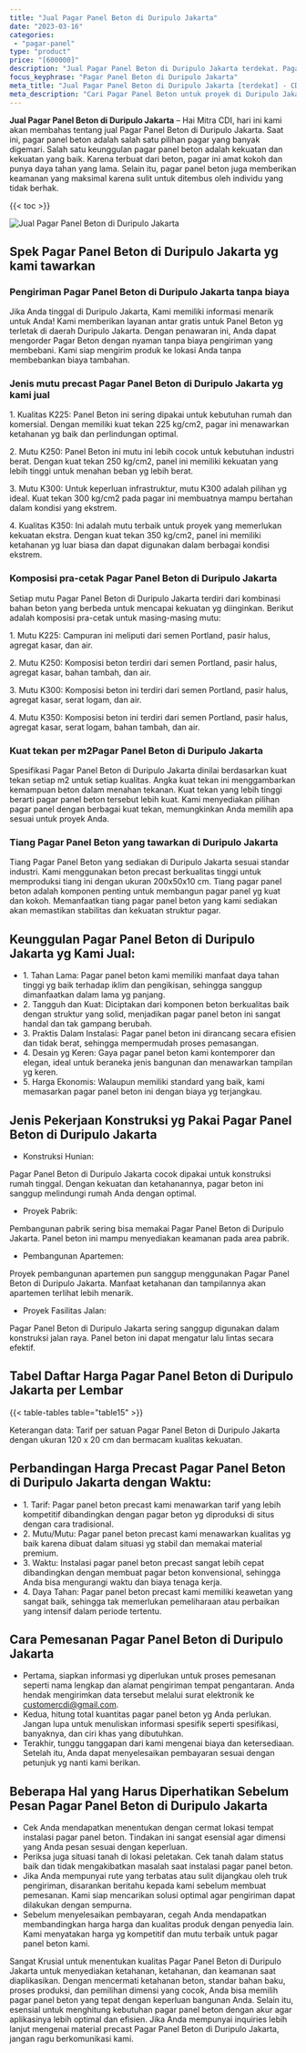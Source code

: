 ```yaml
---
title: "Jual Pagar Panel Beton di Duripulo Jakarta"
date: "2023-03-16"
categories:
 - "pagar-panel"
type: "product"
price: "[600000]"
description: "Jual Pagar Panel Beton di Duripulo Jakarta terdekat. Pagar Panel Beton ini biasanya dipakai dalam proyek pembangunan sebagai pembatas pengamanan lahan yang tahan lama dan awet. Hubungi kami untuk informasi lebih lanjut."
focus_keyphrase: "Pagar Panel Beton di Duripulo Jakarta"
meta_title: "Jual Pagar Panel Beton di Duripulo Jakarta [terdekat] - CDI"
meta_description: "Cari Pagar Panel Beton untuk proyek di Duripulo Jakarta? Kami menyediakan Pagar Panel Beton berkualitas untuk pembatas lahan. Segera dapatkan harga terbaik sekarang."
---
```


**Jual Pagar Panel Beton di Duripulo Jakarta** – Hai Mitra CDI, hari ini kami akan membahas tentang jual Pagar Panel Beton di Duripulo Jakarta. Saat ini, pagar panel beton adalah salah satu pilihan pagar yang banyak digemari. Salah satu keunggulan pagar panel beton adalah kekuatan dan kekuatan yang baik. Karena terbuat dari beton, pagar ini amat kokoh dan punya daya tahan yang lama. Selain itu, pagar panel beton juga memberikan keamanan yang maksimal karena sulit untuk ditembus oleh individu yang tidak berhak.

{{< toc >}}

![Jual Pagar Panel Beton di Duripulo Jakarta](/images/pagar-panel/pagar-panel-11.jpg)

## Spek Pagar Panel Beton di Duripulo Jakarta yg kami tawarkan

### Pengiriman Pagar Panel Beton di Duripulo Jakarta tanpa biaya

Jika Anda tinggal di Duripulo Jakarta, Kami memiliki informasi menarik untuk Anda! Kami memberikan layanan antar gratis untuk Panel Beton yg terletak di daerah Duripulo Jakarta. Dengan penawaran ini, Anda dapat mengorder Pagar Beton dengan nyaman tanpa biaya pengiriman yang membebani. Kami siap mengirim produk ke lokasi Anda tanpa membebankan biaya tambahan.

### Jenis mutu precast Pagar Panel Beton di Duripulo Jakarta yg kami jual

1\. Kualitas K225: Panel Beton ini sering dipakai untuk kebutuhan rumah dan komersial. Dengan memiliki kuat tekan 225 kg/cm2, pagar ini menawarkan ketahanan yg baik dan perlindungan optimal.  

2\. Mutu K250: Panel Beton ini mutu ini lebih cocok untuk kebutuhan industri berat. Dengan kuat tekan 250 kg/cm2, panel ini memiliki kekuatan yang lebih tinggi untuk menahan beban yg lebih berat.  

3\. Mutu K300: Untuk keperluan infrastruktur, mutu K300 adalah pilihan yg ideal. Kuat tekan 300 kg/cm2 pada pagar ini membuatnya mampu bertahan dalam kondisi yang ekstrem.  

4\. Kualitas K350: Ini adalah mutu terbaik untuk proyek yang memerlukan kekuatan ekstra. Dengan kuat tekan 350 kg/cm2, panel ini memiliki ketahanan yg luar biasa dan dapat digunakan dalam berbagai kondisi ekstrem.

### Komposisi pra-cetak Pagar Panel Beton di Duripulo Jakarta

Setiap mutu Pagar Panel Beton di Duripulo Jakarta terdiri dari kombinasi bahan beton yang berbeda untuk mencapai kekuatan yg diinginkan. Berikut adalah komposisi pra-cetak untuk masing-masing mutu:

1\. Mutu K225: Campuran ini meliputi dari semen Portland, pasir halus, agregat kasar, dan air.

2\. Mutu K250: Komposisi beton terdiri dari semen Portland, pasir halus, agregat kasar, bahan tambah, dan air.

3\. Mutu K300: Komposisi beton ini terdiri dari semen Portland, pasir halus, agregat kasar, serat logam, dan air.

4\. Mutu K350: Komposisi beton ini terdiri dari semen Portland, pasir halus, agregat kasar, serat logam, bahan tambah, dan air.

### Kuat tekan per m2Pagar Panel Beton di Duripulo Jakarta

Spesifikasi Pagar Panel Beton di Duripulo Jakarta dinilai berdasarkan kuat tekan setiap m2 untuk setiap kualitas. Angka kuat tekan ini menggambarkan kemampuan beton dalam menahan tekanan. Kuat tekan yang lebih tinggi berarti pagar panel beton tersebut lebih kuat. Kami menyediakan pilihan pagar panel dengan berbagai kuat tekan, memungkinkan Anda memilih apa sesuai untuk proyek Anda.

### Tiang Pagar Panel Beton yang tawarkan di Duripulo Jakarta

Tiang Pagar Panel Beton yang sediakan di Duripulo Jakarta sesuai standar industri. Kami menggunakan beton precast berkualitas tinggi untuk memproduksi tiang ini dengan ukuran 200x50x10 cm. Tiang pagar panel beton adalah komponen penting untuk membangun pagar panel yg kuat dan kokoh. Memanfaatkan tiang pagar panel beton yang kami sediakan akan memastikan stabilitas dan kekuatan struktur pagar.

## Keunggulan Pagar Panel Beton di Duripulo Jakarta yg Kami Jual:

*   1\. Tahan Lama: Pagar panel beton kami memiliki manfaat daya tahan tinggi yg baik terhadap iklim dan pengikisan, sehingga sanggup dimanfaatkan dalam lama yg panjang.
*   2\. Tangguh dan Kuat: Diciptakan dari komponen beton berkualitas baik dengan struktur yang solid, menjadikan pagar panel beton ini sangat handal dan tak gampang berubah.
*   3\. Praktis Dalam Instalasi: Pagar panel beton ini dirancang secara efisien dan tidak berat, sehingga mempermudah proses pemasangan.
*   4\. Desain yg Keren: Gaya pagar panel beton kami kontemporer dan elegan, ideal untuk beraneka jenis bangunan dan menawarkan tampilan yg keren.
*   5\. Harga Ekonomis: Walaupun memiliki standard yang baik, kami memasarkan pagar panel beton ini dengan biaya yg terjangkau.

## Jenis Pekerjaan Konstruksi yg Pakai Pagar Panel Beton di Duripulo Jakarta

*   Konstruksi Hunian:

Pagar Panel Beton di Duripulo Jakarta cocok dipakai untuk konstruksi rumah tinggal. Dengan kekuatan dan ketahanannya, pagar beton ini sanggup melindungi rumah Anda dengan optimal.
*   Proyek Pabrik:

Pembangunan pabrik sering bisa memakai Pagar Panel Beton di Duripulo Jakarta. Panel beton ini mampu menyediakan keamanan pada area pabrik.
*   Pembangunan Apartemen:

Proyek pembangunan apartemen pun sanggup menggunakan Pagar Panel Beton di Duripulo Jakarta. Manfaat ketahanan dan tampilannya akan apartemen terlihat lebih menarik.
*   Proyek Fasilitas Jalan:

Pagar Panel Beton di Duripulo Jakarta sering sanggup digunakan dalam konstruksi jalan raya. Panel beton ini dapat mengatur lalu lintas secara efektif.

## Tabel Daftar Harga Pagar Panel Beton di Duripulo Jakarta per Lembar

{{< table-tables table="table15" >}}

Keterangan data: Tarif per satuan Pagar Panel Beton di Duripulo Jakarta dengan ukuran 120 x 20 cm dan bermacam kualitas kekuatan.

## Perbandingan Harga Precast Pagar Panel Beton di Duripulo Jakarta dengan Waktu:

*   1\. Tarif: Pagar panel beton precast kami menawarkan tarif yang lebih kompetitif dibandingkan dengan pagar beton yg diproduksi di situs dengan cara tradisional.
*   2\. Mutu/Mutu: Pagar panel beton precast kami menawarkan kualitas yg baik karena dibuat dalam situasi yg stabil dan memakai material premium.
*   3\. Waktu: Instalasi pagar panel beton precast sangat lebih cepat dibandingkan dengan membuat pagar beton konvensional, sehingga Anda bisa mengurangi waktu dan biaya tenaga kerja.
*   4\. Daya Tahan: Pagar panel beton precast kami memiliki keawetan yang sangat baik, sehingga tak memerlukan pemeliharaan atau perbaikan yang intensif dalam periode tertentu.

## Cara Pemesanan Pagar Panel Beton di Duripulo Jakarta

*   Pertama, siapkan informasi yg diperlukan untuk proses pemesanan seperti nama lengkap dan alamat pengiriman tempat pengantaran. Anda hendak mengirimkan data tersebut melalui surat elektronik ke customercdi@gmail.com.
*   Kedua, hitung total kuantitas pagar panel beton yg Anda perlukan. Jangan lupa untuk menuliskan informasi spesifik seperti spesifikasi, banyaknya, dan ciri khas yang dibutuhkan.
*   Terakhir, tunggu tanggapan dari kami mengenai biaya dan ketersediaan. Setelah itu, Anda dapat menyelesaikan pembayaran sesuai dengan petunjuk yg nanti kami berikan.

## Beberapa Hal yang Harus Diperhatikan Sebelum Pesan Pagar Panel Beton di Duripulo Jakarta

*   Cek Anda mendapatkan menentukan dengan cermat lokasi tempat instalasi pagar panel beton. Tindakan ini sangat esensial agar dimensi yang Anda pesan sesuai dengan keperluan.
*   Periksa juga situasi tanah di lokasi peletakan. Cek tanah dalam status baik dan tidak mengakibatkan masalah saat instalasi pagar panel beton.
*   Jika Anda mempunyai rute yang terbatas atau sulit dijangkau oleh truk pengiriman, disarankan beritahu kepada kami sebelum membuat pemesanan. Kami siap mencarikan solusi optimal agar pengiriman dapat dilakukan dengan sempurna.
*   Sebelum menyelesaikan pembayaran, cegah Anda mendapatkan membandingkan harga harga dan kualitas produk dengan penyedia lain. Kami menyatakan harga yg kompetitif dan mutu terbaik untuk pagar panel beton kami.

Sangat Krusial untuk menentukan kualitas Pagar Panel Beton di Duripulo Jakarta untuk menyediakan ketahanan, ketahanan, dan keamanan saat diaplikasikan. Dengan mencermati ketahanan beton, standar bahan baku, proses produksi, dan pemilihan dimensi yang cocok, Anda bisa memilih pagar panel beton yang tepat dengan keperluan bangunan Anda. Selain itu, esensial untuk menghitung kebutuhan pagar panel beton dengan akur agar aplikasinya lebih optimal dan efisien. Jika Anda mempunyai inquiries lebih lanjut mengenai material precast Pagar Panel Beton di Duripulo Jakarta, jangan ragu berkomunikasi kami.